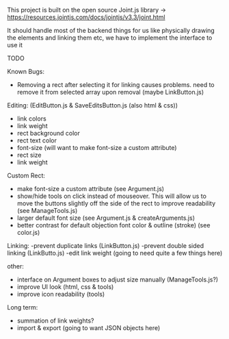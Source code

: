 This project is built on the open source Joint.js library -> https://resources.jointjs.com/docs/jointjs/v3.3/joint.html

It should handle most of the backend things for us like physically drawing the elements and linking them etc, we have to implement the interface to use it


TODO 

Known Bugs:
  - Removing a rect after selecting it for linking causes problems. need to remove it from selected array upon removal (maybe LinkButton.js)

Editing: (EditButton.js & SaveEditsButton.js (also html & css))
  - link colors
  - link weight
  - rect background color
  - rect text color
  - font-size (will want to make font-size a custom attribute)
  - rect size
  - link weight

Custom Rect:
  -  make font-size a custom attribute (see Argument.js)
  - show/hide tools on click instead of mouseover. This will allow us to move the buttons slightly off the side
      of the rect to improve readability (see ManageTools.js)
  - larger default font size (see Argument.js & createArguments.js)
  - better contrast for default objection font color & outline (stroke) (see color.js)

Linking:
  -prevent duplicate links (LinkButton.js)
  -prevent double sided linking (LinkButto.js)
  -edit link weight (going to need quite a few things here)

other:
  - interface on Argument boxes to adjust size manually (ManageTools.js?)
  - improve UI look (html, css & tools)
  - improve icon readability (tools)

Long term: 
  - summation of link weights?
  - import & export (going to want JSON objects here)
